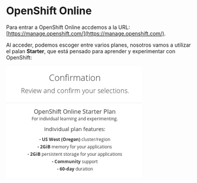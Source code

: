 # OpenShift Online

Para entrar a OpenShift Online accdemos a la URL: [https://manage.openshift.com/](https://manage.openshift.com/).

Al acceder, podemos escoger entre varios planes, nosotros vamos a utilizar el palan **Starter**, que está pensado para aprender y experimentar con OpenShift:

![os](img/openshift_online.png)

